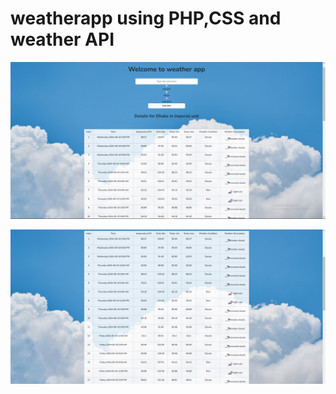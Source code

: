 # weatherapp using PHP,CSS and weather API
![image alt](https://github.com/SM-Aqib-Hossain/Live-Weather-Web-APP/blob/e64f70b97d27ba49a8bb990ff2fba194adbf1406/ss_1.jpg)

![image alt](https://github.com/SM-Aqib-Hossain/Live-Weather-Web-APP/blob/e64f70b97d27ba49a8bb990ff2fba194adbf1406/ss_2.jpg)
